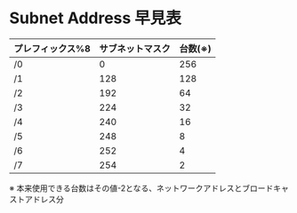 # Subnet Address 早見表

プレフィックス%8|サブネットマスク|台数(※)
-|-|-
/0|0|256
/1|128|128
/2|192|64
/3|224|32
/4|240|16
/5|248|8
/6|252|4
/7|254|2

※ 本来使用できる台数はその値-2となる、ネットワークアドレスとブロードキャストアドレス分
